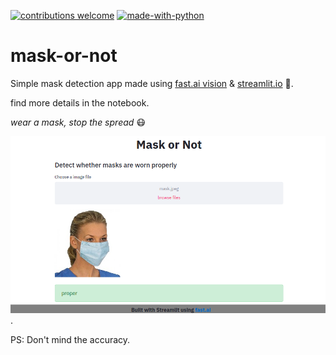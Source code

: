 [![contributions welcome](https://img.shields.io/badge/contributions-welcome-brightgreen.svg?style=flat)](https://github.com/dwyl/esta/issues)
[![made-with-python](https://img.shields.io/badge/Made%20with-Python-1f425f.svg)](https://www.python.org/)
# mask-or-not

Simple mask detection app made using [fast.ai vision](https://docs.fast.ai/vision.html) & [streamlit.io](https://www.streamlit.io/) :sparkling_heart:.

find more details in the notebook.

*wear a mask, stop the spread* :mask:


![demo image](mask-or-not.png).


PS: Don't mind the accuracy.
